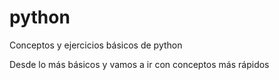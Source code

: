 # python

<p>Conceptos y ejercicios básicos de python</p>
<p>Desde lo más básicos y vamos a ir con conceptos más rápidos</p>

